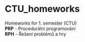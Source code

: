 # CTU_homeworks
Homeworks for 1. semester (CTU)<br>
<b>PRP</b> - Procedurální programování<br>
<b>RPH</b> - Řešení problémů a hry<br>

